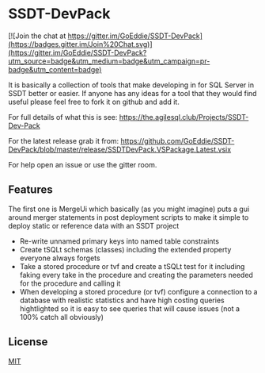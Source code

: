 # SSDT-DevPack

[![Join the chat at https://gitter.im/GoEddie/SSDT-DevPack](https://badges.gitter.im/Join%20Chat.svg)](https://gitter.im/GoEddie/SSDT-DevPack?utm_source=badge&utm_medium=badge&utm_campaign=pr-badge&utm_content=badge)

It is basically a collection of tools that make developing in for SQL Server in SSDT better or easier. If anyone has any ideas for a tool that they would find useful please feel free to fork it on github and add it.

For full details of what this is see: <https://the.agilesql.club/Projects/SSDT-Dev-Pack>

For the latest release grab it from: <https://github.com/GoEddie/SSDT-DevPack/blob/master/release/SSDTDevPack.VSPackage.Latest.vsix>

For help open an issue or use the gitter room.


## Features

The first one is MergeUi which basically (as you might imagine) puts a gui around merger statements in post deployment scripts to make it simple to deploy static or reference data with an SSDT project

 - Re-write unnamed primary keys into named table constraints
 - Create tSQLt schemas (classes) including the extended property everyone always forgets
 - Take a stored procedure or tvf and create a tSQLt test for it including faking every take in the procedure and creating the parameters needed for the procedure and calling it
 - When developing a stored procedure (or tvf) configure a connection to a database with realistic statistics and have high costing queries hightlighted so it is easy to see queries that will cause issues (not a 100% catch all obviously)


## License
[MIT](/License.md)
